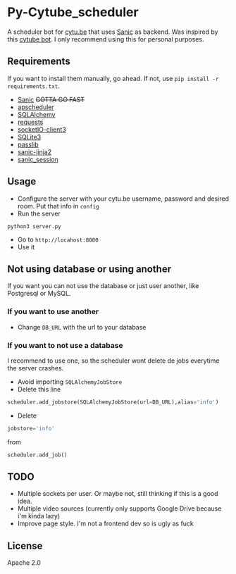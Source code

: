 # Py-Cytube_scheduler
A scheduler bot for [cytu.be](https://cytu.be) that uses [Sanic](https://github.com/channelcat/sanic) as backend. Was inspired by this [cytube bot](https://github.com/nuclearace/CytubeBot).
I only recommend using this for personal purposes.

## Requirements
If you want to install them manually, go ahead. If not, use `pip install -r requirements.txt`.
- [Sanic](https://github.com/channelcat/sanic) ~~GOTTA GO FAST~~
- [apscheduler](https://pypi.python.org/pypi/APScheduler)
- [SQLAlchemy](https://www.sqlalchemy.org/)
- [requests](http://docs.python-requests.org/en/master/)
- [socketIO-client3](https://pypi.python.org/pypi/socketIO-client3)
- [SQLite3](https://www.sqlite.org/)
- [passlib](https://passlib.readthedocs.io/en/stable/)
- [sanic-jinja2](https://github.com/lixxu/sanic-jinja2)
- [sanic_session](https://github.com/subyraman/sanic_session)

## Usage
- Configure the server with your cytu.be username, password and desired room. Put that info in `config`
- Run the server
```
python3 server.py
```
- Go to `http://locahost:8000`
- Use it

## Not using database or using another
If you want you can not use the database or just user another, like Postgresql or MySQL.
### If you want to use another
- Change `DB_URL` with the url to your database
### If you want to not use a database
I recommend to use one, so the scheduler wont delete de jobs everytime the server crashes.
- Avoid importing `SQLAlchemyJobStore`
- Delete this line
```python
scheduler.add_jobstore(SQLAlchemyJobStore(url=DB_URL),alias='info')
```
- Delete 
```python
jobstore='info' 
```
from
```python
scheduler.add_job() 
```

## TODO
- Multiple sockets per user. Or maybe not, still thinking if this is a good idea.
- Multiple video sources (currently only supports Google Drive because i'm kinda lazy)
- Improve page style. I'm not a frontend dev so is ugly as fuck

## License
Apache 2.0
